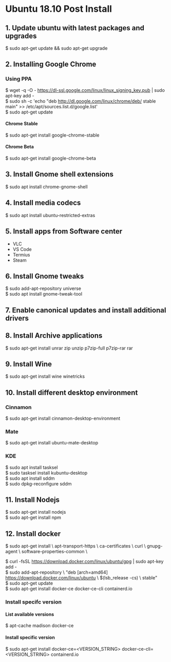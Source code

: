 # Ubuntu 18.10 Post Install

## 1. Update ubuntu with latest packages and upgrades
$ sudo apt-get update && sudo apt-get upgrade

## 2. Installing Google Chrome
### Using PPA

$ wget -q -O - https://dl-ssl.google.com/linux/linux_signing_key.pub | sudo apt-key add - \
$ sudo sh -c 'echo "deb http://dl.google.com/linux/chrome/deb/ stable main" >> /etc/apt/sources.list.d/google.list' \
$ sudo apt-get update

#### Chrome Stable
$ sudo apt-get install google-chrome-stable
#### Chrome Beta
$ sudo apt-get install google-chrome-beta

## 3. Install Gnome shell extensions
$ sudo apt install chrome-gnome-shell

## 4. Install media codecs
$ sudo apt install ubuntu-restricted-extras

## 5. Install apps from Software center
- VLC
- VS Code
- Termius
- Steam

## 6. Install Gnome tweaks
$ sudo add-apt-repository universe \
$ sudo apt install gnome-tweak-tool

## 7. Enable canonical updates and install additional drivers

## 8. Install Archive applications
$ sudo apt-get install unrar zip unzip p7zip-full p7zip-rar rar

## 9. Install Wine
$ sudo apt-get install wine winetricks

## 10. Install different desktop environment
### Cinnamon
$ sudo apt-get install cinnamon-desktop-environment
### Mate
$ sudo apt-get install ubuntu-mate-desktop
### KDE
$ sudo apt install tasksel \
$ sudo tasksel install kubuntu-desktop \
$ sudo apt install sddm \
$ sudo dpkg-reconfigure sddm 

## 11. Install Nodejs
$ sudo apt-get install nodejs \
$ sudo apt-get install npm

## 12. Install docker
$ sudo apt-get install \\
    apt-transport-https \\
    ca-certificates \\
    curl \\
    gnupg-agent \\
    software-properties-common \
    
$ curl -fsSL https://download.docker.com/linux/ubuntu/gpg | sudo apt-key add - \
$ sudo add-apt-repository \\
     "deb [arch=amd64] https://download.docker.com/linux/ubuntu \\
     $(lsb_release -cs) \\
     stable" \
$ sudo apt-get update \
$ sudo apt-get install docker-ce docker-ce-cli containerd.io
### Install specifc version
#### List available versions
$ apt-cache madison docker-ce
#### Install specific version
$ sudo apt-get install docker-ce=<VERSION_STRING> docker-ce-cli=<VERSION_STRING> containerd.io

